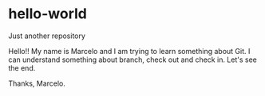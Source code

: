 # hello-world
Just another repository

Hello!!
My name is Marcelo and I am trying to learn something about Git.
I can understand something about branch, check out and check in. Let's see the end.

Thanks,
Marcelo.
